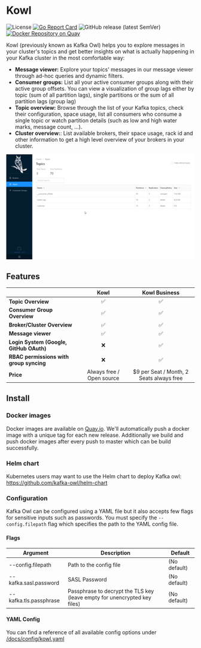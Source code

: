 # Kowl

![License](https://img.shields.io/github/license/cloudworkz/kafka-minion.svg?color=blue) [![Go Report Card](https://goreportcard.com/badge/github.com/kafka-owl/kafka-owl)](https://goreportcard.com/report/github.com/kafka-owl/kafka-owl) ![GitHub release (latest SemVer)](https://img.shields.io/github/v/release/kafka-owl/kafka-owl?sort=semver) [![Docker Repository on Quay](https://quay.io/repository/cloudhut/kafka-owl/status "Docker Repository on Quay")](https://quay.io/repository/cloudhut/kafka-owl)

Kowl (previously known as Kafka Owl) helps you to explore messages in your cluster's topics and get better insights on what is actually happening in your Kafka cluster in the most comfortable way:

- **Message viewer:** Explore your topics' messages in our message viewer through ad-hoc queries and dynamic filters.
- **Consumer groups:** List all your active consumer groups along with their active group offsets. You can view a visualization of group lags either by topic (sum of all partition lags), single partitions or the sum of all partition lags (group lag)
- **Topic overview:** Browse through the list of your Kafka topics, check their configuration, space usage, list all consumers who consume a single topic or watch partition details (such as low and high water marks, message count, ...).
- **Cluster overview:**: List available brokers, their space usage, rack id and other information to get a high level overview of your brokers in your cluster.

![preview](docs/assets/preview.gif)

## Features

|  | Kowl | Kowl Business |
| :--- | :---: | :---: |
| **Topic Overview** | :white_check_mark: | :white_check_mark:  |
| **Consumer Group Overview** | :white_check_mark: | :white_check_mark:  |
| **Broker/Cluster Overview** | :white_check_mark: | :white_check_mark:  |
| **Message viewer** | :white_check_mark: | :white_check_mark:  |
| **Login System (Google, GitHub OAuth)** | :x: | :white_check_mark:  |
| **RBAC permissions with group syncing** | :x: | :white_check_mark:  |
| **Price**     | Always free / Open source       | $9 per Seat / Month, 2 Seats always free  |

## Install

### Docker images

Docker images are available on [Quay.io](https://quay.io/repository/cloudhut/kafka-owl?tab=tags). We'll automatically push a docker image with a unique tag for each new release. Additionally we build and push docker images after every push to master which can be build successfully.

### Helm chart

Kubernetes users may want to use the Helm chart to deploy Kafka owl: https://github.com/kafka-owl/helm-chart

### Configuration

Kafka Owl can be configured using a YAML file but it also accepts few flags for sensitive inputs such as passwords. You must specify the `--config.filepath` flag which specifies the path to the YAML config file.

#### Flags

| Argument | Description | Default |
| --- | --- | --- |
| --config.filepath | Path to the config file | (No default) |
| --kafka.sasl.password | SASL Password | (No default) |
| --kafka.tls.passphrase | Passphrase to decrypt the TLS key (leave empty for unencrypted key files) | (No default) |

#### YAML Config

You can find a reference of all available config options under [/docs/config/kowl.yaml](docs/config/kowl.yaml)
